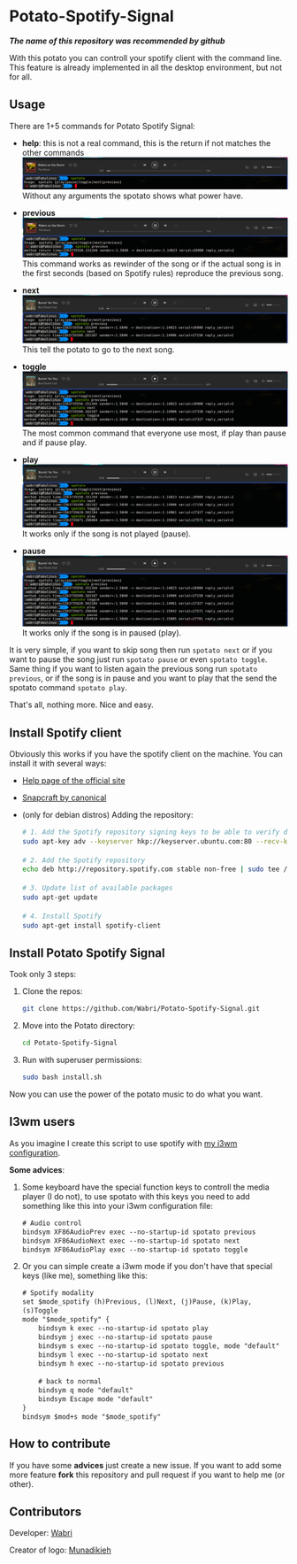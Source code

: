 # Potato-Spotify-Signal

***The name of this repository was recommended by github***

With this potato you can controll your spotify client with the command line.
This feature is already implemented in all the desktop environment, but not for
all.

## Usage

There are 1+5 commands for Potato Spotify Signal:

* **help**: this is not a real command, this is the return if not matches the
	other commands
![help](images/spotato_help.png)
	Without any arguments the spotato shows what power have.

* **previous**
![previous](images/spotato_previous.png)
	This command works as rewinder of the song or if the actual song is in the
	first seconds (based on Spotify rules) reproduce the previous song.

* **next**
![next](images/spotato_next.png)
	This tell the potato to go to the next song.

* **toggle**
![toggle](images/spotato_toggle.png)
	The most common command that everyone use most, if play than pause and if
	pause play.

* **play**
![play](images/spotato_play.png)
	It works only if the song is not played (pause).

* **pause**
![pause](images/spotato_pause.png)
	It works only if the song is in paused (play).

It is very simple, if you want to skip song then run `spotato next` or if you
want to pause the song just run `spotato pause` or even `spotato toggle`. Same
thing if you want to listen again the previous song run `spotato previous`, or
if the song is in pause and you want to play that the send the spotato command
`spotato play`.

That's all, nothing more. Nice and easy.

## Install Spotify client

Obviously this works if you have the spotify client on the machine. You can
install it with several ways:

* [Help page of the official site](https://www.spotify.com/it/download/linux/)
* [Snapcraft by canonical](https://snapcraft.io/spotify)
* (only for debian distros) Adding the repository:

    ```Bash
	# 1. Add the Spotify repository signing keys to be able to verify downloaded packages
	sudo apt-key adv --keyserver hkp://keyserver.ubuntu.com:80 --recv-keys 931FF8E79F0876134EDDBDCCA87FF9DF48BF1C90 2EBF997C15BDA244B6EBF5D84773BD5E130D1D45

	# 2. Add the Spotify repository
	echo deb http://repository.spotify.com stable non-free | sudo tee /etc/apt/sources.list.d/spotify.list

	# 3. Update list of available packages
	sudo apt-get update

	# 4. Install Spotify
	sudo apt-get install spotify-client
	```

## Install Potato Spotify Signal

Took only 3 steps:

1. Clone the repos:

	```Bash
	git clone https://github.com/Wabri/Potato-Spotify-Signal.git
	```

2. Move into the Potato directory:

	```Bash
	cd Potato-Spotify-Signal
	```

3. Run with superuser permissions:

	```Bash
	sudo bash install.sh
	```

Now you can use the power of the potato music to do what you want.

## I3wm users

As you imagine I create this script to use spotify with
[my i3wm configuration](https://github.com/Wabri/dotfiles).

**Some advices**:

1. Some keyboard have the special function keys to controll the media player
(I do not), to use spotato with this keys you need to add something like this
into your i3wm configuration file:

	```I3wm
	# Audio control
	bindsym XF86AudioPrev exec --no-startup-id spotato previous
	bindsym XF86AudioNext exec --no-startup-id spotato next
	bindsym XF86AudioPlay exec --no-startup-id spotato toggle
	```

2. Or you can simple create a i3wm mode if you don't have that special keys
(like me), something like this:

	```I3wm
	# Spotify modality
	set $mode_spotify (h)Previous, (l)Next, (j)Pause, (k)Play, (s)Toggle
	mode "$mode_spotify" {
	    bindsym k exec --no-startup-id spotato play
	    bindsym j exec --no-startup-id spotato pause
	    bindsym s exec --no-startup-id spotato toggle, mode "default"
	    bindsym l exec --no-startup-id spotato next
	    bindsym h exec --no-startup-id spotato previous

	    # back to normal
	    bindsym q mode "default"
	    bindsym Escape mode "default"
	}
	bindsym $mod+s mode "$mode_spotify"
	```

## How to contribute

If you have some **advices** just create a new issue.
If you want to add some more feature **fork** this repository and pull request if
you want to help me (or other).

## Contributors

Developer: [Wabri](https://github.com/wabri)

Creator of logo: [Munadikieh](https://github.com/munadikieh)
